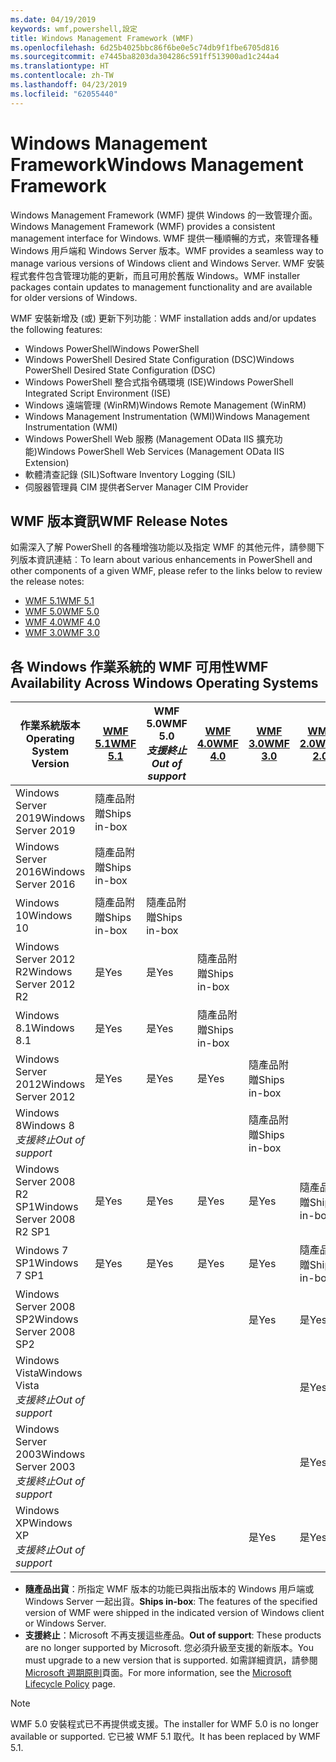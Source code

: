 ```yaml
---
ms.date: 04/19/2019
keywords: wmf,powershell,設定
title: Windows Management Framework (WMF)
ms.openlocfilehash: 6d25b4025bbc86f6be0e5c74db9f1fbe6705d816
ms.sourcegitcommit: e7445ba8203da304286c591ff513900ad1c244a4
ms.translationtype: HT
ms.contentlocale: zh-TW
ms.lasthandoff: 04/23/2019
ms.locfileid: "62055440"
---
```

# <a name="windows-management-framework"></a><span data-ttu-id="6462d-103">Windows Management Framework</span><span class="sxs-lookup"><span data-stu-id="6462d-103">Windows Management Framework</span></span>

<span data-ttu-id="6462d-104">Windows Management Framework (WMF) 提供 Windows 的一致管理介面。</span><span class="sxs-lookup"><span data-stu-id="6462d-104">Windows Management Framework (WMF) provides a consistent management interface for Windows.</span></span> <span data-ttu-id="6462d-105">WMF 提供一種順暢的方式，來管理各種 Windows 用戶端和 Windows Server 版本。</span><span class="sxs-lookup"><span data-stu-id="6462d-105">WMF provides a seamless way to manage various versions of Windows client and Windows Server.</span></span> <span data-ttu-id="6462d-106">WMF 安裝程式套件包含管理功能的更新，而且可用於舊版 Windows。</span><span class="sxs-lookup"><span data-stu-id="6462d-106">WMF installer packages contain updates to management functionality and are available for older versions of Windows.</span></span>

<span data-ttu-id="6462d-107">WMF 安裝新增及 (或) 更新下列功能︰</span><span class="sxs-lookup"><span data-stu-id="6462d-107">WMF installation adds and/or updates the following features:</span></span>

- <span data-ttu-id="6462d-108">Windows PowerShell</span><span class="sxs-lookup"><span data-stu-id="6462d-108">Windows PowerShell</span></span>
- <span data-ttu-id="6462d-109">Windows PowerShell Desired State Configuration (DSC)</span><span class="sxs-lookup"><span data-stu-id="6462d-109">Windows PowerShell Desired State Configuration (DSC)</span></span>
- <span data-ttu-id="6462d-110">Windows PowerShell 整合式指令碼環境 (ISE)</span><span class="sxs-lookup"><span data-stu-id="6462d-110">Windows PowerShell Integrated Script Environment (ISE)</span></span>
- <span data-ttu-id="6462d-111">Windows 遠端管理 (WinRM)</span><span class="sxs-lookup"><span data-stu-id="6462d-111">Windows Remote Management (WinRM)</span></span>
- <span data-ttu-id="6462d-112">Windows Management Instrumentation (WMI)</span><span class="sxs-lookup"><span data-stu-id="6462d-112">Windows Management Instrumentation (WMI)</span></span>
- <span data-ttu-id="6462d-113">Windows PowerShell Web 服務 (Management OData IIS 擴充功能)</span><span class="sxs-lookup"><span data-stu-id="6462d-113">Windows PowerShell Web Services (Management OData IIS Extension)</span></span>
- <span data-ttu-id="6462d-114">軟體清查記錄 (SIL)</span><span class="sxs-lookup"><span data-stu-id="6462d-114">Software Inventory Logging (SIL)</span></span>
- <span data-ttu-id="6462d-115">伺服器管理員 CIM 提供者</span><span class="sxs-lookup"><span data-stu-id="6462d-115">Server Manager CIM Provider</span></span>

## <a name="wmf-release-notes"></a><span data-ttu-id="6462d-116">WMF 版本資訊</span><span class="sxs-lookup"><span data-stu-id="6462d-116">WMF Release Notes</span></span>

<span data-ttu-id="6462d-117">如需深入了解 PowerShell 的各種增強功能以及指定 WMF 的其他元件，請參閱下列版本資訊連結︰</span><span class="sxs-lookup"><span data-stu-id="6462d-117">To learn about various enhancements in PowerShell and other components of a given WMF, please refer to the links below to review the release notes:</span></span>

- [<span data-ttu-id="6462d-118">WMF 5.1</span><span class="sxs-lookup"><span data-stu-id="6462d-118">WMF 5.1</span></span>](5.1/release-notes.md)
- [<span data-ttu-id="6462d-119">WMF 5.0</span><span class="sxs-lookup"><span data-stu-id="6462d-119">WMF 5.0</span></span>](5.0/releasenotes.md)
- [<span data-ttu-id="6462d-120">WMF 4.0</span><span class="sxs-lookup"><span data-stu-id="6462d-120">WMF 4.0</span></span>](https://download.microsoft.com/download/3/D/6/3D61D262-8549-4769-A660-230B67E15B25/Windows%20Management%20Framework%204%200%20Release%20Notes.docx)
- [<span data-ttu-id="6462d-121">WMF 3.0</span><span class="sxs-lookup"><span data-stu-id="6462d-121">WMF 3.0</span></span>](https://download.microsoft.com/download/E/7/6/E76850B8-DA6E-4FF5-8CCE-A24FC513FD16/WMF%203%20Release%20Notes.docx)

## <a name="wmf-availability-across-windows-operating-systems"></a><span data-ttu-id="6462d-122">各 Windows 作業系統的 WMF 可用性</span><span class="sxs-lookup"><span data-stu-id="6462d-122">WMF Availability Across Windows Operating Systems</span></span>

|        <span data-ttu-id="6462d-123">作業系統版本</span><span class="sxs-lookup"><span data-stu-id="6462d-123">Operating System Version</span></span>         | <span data-ttu-id="6462d-124">[WMF 5.1][]</span><span class="sxs-lookup"><span data-stu-id="6462d-124">[WMF 5.1][]</span></span>  | <span data-ttu-id="6462d-125">WMF 5.0</span><span class="sxs-lookup"><span data-stu-id="6462d-125">WMF 5.0</span></span><br><span data-ttu-id="6462d-126">*支援終止*</span><span class="sxs-lookup"><span data-stu-id="6462d-126">*Out of support*</span></span> | <span data-ttu-id="6462d-127">[WMF 4.0][]</span><span class="sxs-lookup"><span data-stu-id="6462d-127">[WMF 4.0][]</span></span>  | <span data-ttu-id="6462d-128">[WMF 3.0][]</span><span class="sxs-lookup"><span data-stu-id="6462d-128">[WMF 3.0][]</span></span>  | <span data-ttu-id="6462d-129">[WMF 2.0][]</span><span class="sxs-lookup"><span data-stu-id="6462d-129">[WMF 2.0][]</span></span>  |
| --------------------------------------- | ------------ | --------------------------- | ------------ | ------------ | ------------ |
| <span data-ttu-id="6462d-130">Windows Server 2019</span><span class="sxs-lookup"><span data-stu-id="6462d-130">Windows Server 2019</span></span>                     | <span data-ttu-id="6462d-131">隨產品附贈</span><span class="sxs-lookup"><span data-stu-id="6462d-131">Ships in-box</span></span> |                             |              |              |              |
| <span data-ttu-id="6462d-132">Windows Server 2016</span><span class="sxs-lookup"><span data-stu-id="6462d-132">Windows Server 2016</span></span>                     | <span data-ttu-id="6462d-133">隨產品附贈</span><span class="sxs-lookup"><span data-stu-id="6462d-133">Ships in-box</span></span> |                             |              |              |              |
| <span data-ttu-id="6462d-134">Windows 10</span><span class="sxs-lookup"><span data-stu-id="6462d-134">Windows 10</span></span>                              | <span data-ttu-id="6462d-135">隨產品附贈</span><span class="sxs-lookup"><span data-stu-id="6462d-135">Ships in-box</span></span> | <span data-ttu-id="6462d-136">隨產品附贈</span><span class="sxs-lookup"><span data-stu-id="6462d-136">Ships in-box</span></span>                |              |              |              |
| <span data-ttu-id="6462d-137">Windows Server 2012 R2</span><span class="sxs-lookup"><span data-stu-id="6462d-137">Windows Server 2012 R2</span></span>                  | <span data-ttu-id="6462d-138">是</span><span class="sxs-lookup"><span data-stu-id="6462d-138">Yes</span></span>          | <span data-ttu-id="6462d-139">是</span><span class="sxs-lookup"><span data-stu-id="6462d-139">Yes</span></span>                         | <span data-ttu-id="6462d-140">隨產品附贈</span><span class="sxs-lookup"><span data-stu-id="6462d-140">Ships in-box</span></span> |              |              |
| <span data-ttu-id="6462d-141">Windows 8.1</span><span class="sxs-lookup"><span data-stu-id="6462d-141">Windows 8.1</span></span>                             | <span data-ttu-id="6462d-142">是</span><span class="sxs-lookup"><span data-stu-id="6462d-142">Yes</span></span>          | <span data-ttu-id="6462d-143">是</span><span class="sxs-lookup"><span data-stu-id="6462d-143">Yes</span></span>                         | <span data-ttu-id="6462d-144">隨產品附贈</span><span class="sxs-lookup"><span data-stu-id="6462d-144">Ships in-box</span></span> |              |              |
| <span data-ttu-id="6462d-145">Windows Server 2012</span><span class="sxs-lookup"><span data-stu-id="6462d-145">Windows Server 2012</span></span>                     | <span data-ttu-id="6462d-146">是</span><span class="sxs-lookup"><span data-stu-id="6462d-146">Yes</span></span>          | <span data-ttu-id="6462d-147">是</span><span class="sxs-lookup"><span data-stu-id="6462d-147">Yes</span></span>                         | <span data-ttu-id="6462d-148">是</span><span class="sxs-lookup"><span data-stu-id="6462d-148">Yes</span></span>          | <span data-ttu-id="6462d-149">隨產品附贈</span><span class="sxs-lookup"><span data-stu-id="6462d-149">Ships in-box</span></span> |              |
| <span data-ttu-id="6462d-150">Windows 8</span><span class="sxs-lookup"><span data-stu-id="6462d-150">Windows 8</span></span><br><span data-ttu-id="6462d-151">*支援終止*</span><span class="sxs-lookup"><span data-stu-id="6462d-151">*Out of support*</span></span>           |              |                             |              | <span data-ttu-id="6462d-152">隨產品附贈</span><span class="sxs-lookup"><span data-stu-id="6462d-152">Ships in-box</span></span> |              |
| <span data-ttu-id="6462d-153">Windows Server 2008 R2 SP1</span><span class="sxs-lookup"><span data-stu-id="6462d-153">Windows Server 2008 R2 SP1</span></span>              | <span data-ttu-id="6462d-154">是</span><span class="sxs-lookup"><span data-stu-id="6462d-154">Yes</span></span>          | <span data-ttu-id="6462d-155">是</span><span class="sxs-lookup"><span data-stu-id="6462d-155">Yes</span></span>                         | <span data-ttu-id="6462d-156">是</span><span class="sxs-lookup"><span data-stu-id="6462d-156">Yes</span></span>          | <span data-ttu-id="6462d-157">是</span><span class="sxs-lookup"><span data-stu-id="6462d-157">Yes</span></span>          | <span data-ttu-id="6462d-158">隨產品附贈</span><span class="sxs-lookup"><span data-stu-id="6462d-158">Ships in-box</span></span> |
| <span data-ttu-id="6462d-159">Windows 7 SP1</span><span class="sxs-lookup"><span data-stu-id="6462d-159">Windows 7 SP1</span></span>                           | <span data-ttu-id="6462d-160">是</span><span class="sxs-lookup"><span data-stu-id="6462d-160">Yes</span></span>          | <span data-ttu-id="6462d-161">是</span><span class="sxs-lookup"><span data-stu-id="6462d-161">Yes</span></span>                         | <span data-ttu-id="6462d-162">是</span><span class="sxs-lookup"><span data-stu-id="6462d-162">Yes</span></span>          | <span data-ttu-id="6462d-163">是</span><span class="sxs-lookup"><span data-stu-id="6462d-163">Yes</span></span>          | <span data-ttu-id="6462d-164">隨產品附贈</span><span class="sxs-lookup"><span data-stu-id="6462d-164">Ships in-box</span></span> |
| <span data-ttu-id="6462d-165">Windows Server 2008 SP2</span><span class="sxs-lookup"><span data-stu-id="6462d-165">Windows Server 2008 SP2</span></span>                 |              |                             |              | <span data-ttu-id="6462d-166">是</span><span class="sxs-lookup"><span data-stu-id="6462d-166">Yes</span></span>          | <span data-ttu-id="6462d-167">是</span><span class="sxs-lookup"><span data-stu-id="6462d-167">Yes</span></span>          |
| <span data-ttu-id="6462d-168">Windows Vista</span><span class="sxs-lookup"><span data-stu-id="6462d-168">Windows Vista</span></span><br><span data-ttu-id="6462d-169">*支援終止*</span><span class="sxs-lookup"><span data-stu-id="6462d-169">*Out of support*</span></span>       |              |                             |              |              | <span data-ttu-id="6462d-170">是</span><span class="sxs-lookup"><span data-stu-id="6462d-170">Yes</span></span>          |
| <span data-ttu-id="6462d-171">Windows Server 2003</span><span class="sxs-lookup"><span data-stu-id="6462d-171">Windows Server 2003</span></span><br><span data-ttu-id="6462d-172">*支援終止*</span><span class="sxs-lookup"><span data-stu-id="6462d-172">*Out of support*</span></span> |              |                             |              |              | <span data-ttu-id="6462d-173">是</span><span class="sxs-lookup"><span data-stu-id="6462d-173">Yes</span></span>          |
| <span data-ttu-id="6462d-174">Windows XP</span><span class="sxs-lookup"><span data-stu-id="6462d-174">Windows XP</span></span><br><span data-ttu-id="6462d-175">*支援終止*</span><span class="sxs-lookup"><span data-stu-id="6462d-175">*Out of support*</span></span>          |              |                             |              | <span data-ttu-id="6462d-176">是</span><span class="sxs-lookup"><span data-stu-id="6462d-176">Yes</span></span>          | <span data-ttu-id="6462d-177">是</span><span class="sxs-lookup"><span data-stu-id="6462d-177">Yes</span></span>          |

- <span data-ttu-id="6462d-178">**隨產品出貨**：所指定 WMF 版本的功能已與指出版本的 Windows 用戶端或 Windows Server 一起出貨。</span><span class="sxs-lookup"><span data-stu-id="6462d-178">**Ships in-box**: The features of the specified version of WMF were shipped in the indicated version of Windows client or Windows Server.</span></span>
- <span data-ttu-id="6462d-179">**支援終止**：Microsoft 不再支援這些產品。</span><span class="sxs-lookup"><span data-stu-id="6462d-179">**Out of support**: These products are no longer supported by Microsoft.</span></span> <span data-ttu-id="6462d-180">您必須升級至支援的新版本。</span><span class="sxs-lookup"><span data-stu-id="6462d-180">You must upgrade to a new version that is supported.</span></span> <span data-ttu-id="6462d-181">如需詳細資訊，請參閱 [Microsoft 週期原則][]頁面。</span><span class="sxs-lookup"><span data-stu-id="6462d-181">For more information, see the [Microsoft Lifecycle Policy][] page.</span></span>

> [!NOTE]
> <span data-ttu-id="6462d-182">WMF 5.0 安裝程式已不再提供或支援。</span><span class="sxs-lookup"><span data-stu-id="6462d-182">The installer for WMF 5.0 is no longer available or supported.</span></span> <span data-ttu-id="6462d-183">它已被 WMF 5.1 取代。</span><span class="sxs-lookup"><span data-stu-id="6462d-183">It has been replaced by WMF 5.1.</span></span>

[Microsoft 週期原則]: https://support.microsoft.com/lifecycle
[Microsoft Lifecycle Policy]: https://support.microsoft.com/lifecycle
[WMF 5.1]: https://aka.ms/wmf51download
[WMF 4.0]: https://aka.ms/wmf4download
[WMF 3.0]: https://aka.ms/wmf3download
[WMF 2.0]: https://aka.ms/wmf2download
